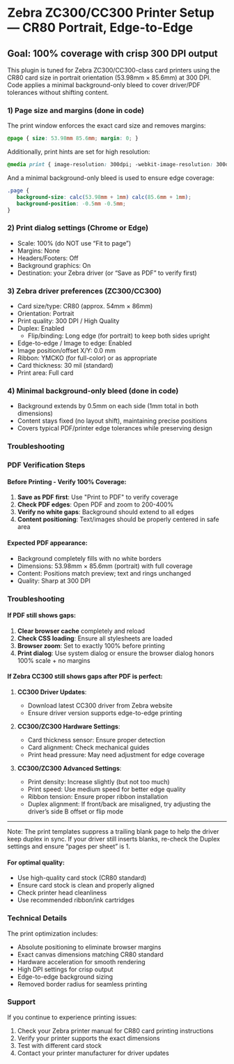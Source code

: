 # Zebra ZC300/CC300 Printer Setup — CR80 Portrait, Edge-to-Edge

## Goal: 100% coverage with crisp 300 DPI output

This plugin is tuned for Zebra ZC300/CC300-class card printers using the CR80 card size in portrait orientation (53.98mm × 85.6mm) at 300 DPI. Code applies a minimal background-only bleed to cover driver/PDF tolerances without shifting content.

### 1) Page size and margins (done in code)
The print window enforces the exact card size and removes margins:
```css
@page { size: 53.98mm 85.6mm; margin: 0; }
```
Additionally, print hints are set for high resolution:
```css
@media print { image-resolution: 300dpi; -webkit-image-resolution: 300dpi; }
```
And a minimal background-only bleed is used to ensure edge coverage:
```css
.page {
   background-size: calc(53.98mm + 1mm) calc(85.6mm + 1mm);
   background-position: -0.5mm -0.5mm;
}
```

### 2) Print dialog settings (Chrome or Edge)
- Scale: 100% (do NOT use “Fit to page”)
- Margins: None
- Headers/Footers: Off
- Background graphics: On
- Destination: your Zebra driver (or “Save as PDF” to verify first)

### 3) Zebra driver preferences (ZC300/CC300)
- Card size/type: CR80 (approx. 54mm × 86mm)
- Orientation: Portrait
- Print quality: 300 DPI / High Quality
- Duplex: Enabled
   - Flip/binding: Long edge (for portrait) to keep both sides upright
- Edge-to-edge / Image to edge: Enabled
- Image position/offset X/Y: 0.0 mm
- Ribbon: YMCKO (for full-color) or as appropriate
- Card thickness: 30 mil (standard)
- Print area: Full card

### 4) Minimal background-only bleed (done in code)
- Background extends by 0.5mm on each side (1mm total in both dimensions)
- Content stays fixed (no layout shift), maintaining precise positions
- Covers typical PDF/printer edge tolerances while preserving design

### Troubleshooting

### PDF Verification Steps

#### Before Printing - Verify 100% Coverage:
1. **Save as PDF first**: Use "Print to PDF" to verify coverage
2. **Check PDF edges**: Open PDF and zoom to 200-400%
3. **Verify no white gaps**: Background should extend to all edges
4. **Content positioning**: Text/images should be properly centered in safe area

#### Expected PDF appearance:
- Background completely fills with no white borders
- Dimensions: 53.98mm × 85.6mm (portrait) with full coverage
- Content: Positions match preview; text and rings unchanged
- Quality: Sharp at 300 DPI

### Troubleshooting

#### If PDF still shows gaps:
1. **Clear browser cache** completely and reload
2. **Check CSS loading**: Ensure all stylesheets are loaded
3. **Browser zoom**: Set to exactly 100% before printing
4. **Print dialog**: Use system dialog or ensure the browser dialog honors 100% scale + no margins

#### If Zebra CC300 still shows gaps after PDF is perfect:
1. **CC300 Driver Updates**:
   - Download latest CC300 driver from Zebra website
   - Ensure driver version supports edge-to-edge printing

2. **CC300/ZC300 Hardware Settings**:
   - Card thickness sensor: Ensure proper detection
   - Card alignment: Check mechanical guides
   - Print head pressure: May need adjustment for edge coverage

3. **CC300/ZC300 Advanced Settings**:
   - Print density: Increase slightly (but not too much)
   - Print speed: Use medium speed for better edge quality
   - Ribbon tension: Ensure proper ribbon installation
   - Duplex alignment: If front/back are misaligned, try adjusting the driver’s side B offset or flip mode

---

Note: The print templates suppress a trailing blank page to help the driver keep duplex in sync. If your driver still inserts blanks, re-check the Duplex settings and ensure “pages per sheet” is 1.

#### For optimal quality:
- Use high-quality card stock (CR80 standard)
- Ensure card stock is clean and properly aligned
- Check printer head cleanliness
- Use recommended ribbon/ink cartridges

### Technical Details

The print optimization includes:
- Absolute positioning to eliminate browser margins
- Exact canvas dimensions matching CR80 standard
- Hardware acceleration for smooth rendering
- High DPI settings for crisp output
- Edge-to-edge background sizing
- Removed border radius for seamless printing

### Support

If you continue to experience printing issues:
1. Check your Zebra printer manual for CR80 card printing instructions
2. Verify your printer supports the exact dimensions
3. Test with different card stock
4. Contact your printer manufacturer for driver updates